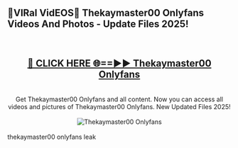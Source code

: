 <h2>🔴VIRal VidEOS🔴 Thekaymaster00 Onlyfans Videos And Photos - Update Files 2025!</h2>
<br>
<div align="center">
<h2><a href="https://virallinks.top/odZfE0" rel="nofollow">🔴 CLICK HERE 🌐==►► Thekaymaster00 Onlyfans</a></h2>
<br>
Get Thekaymaster00 Onlyfans and all content. Now you can access all videos and pictures of Thekaymaster00 Onlyfans. New Updated Files 2025!
<br>
<br>
<a href="https://virallinks.top/odZfE0" rel="nofollow" data-target="animated-image.originalLink"><img src="https://i.imgur.com/dJHk4Zq.gif)" alt="Thekaymaster00 Onlyfans" style="max-width: 100%; display: inline-block;" data-target="animated-image.originalImage"></a>
</div>
<br>
thekaymaster00 onlyfans leak